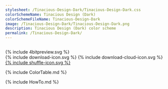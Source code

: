 ```yaml
---
stylesheet: /Tinacious-Design-Dark/Tinacious-Design-Dark.css
colorSchemeName: Tinacious Design (Dark)
colorSchemeFileName: Tinacious-Design-Dark
image: /Tinacious-Design-Dark/Tinacious-Design-Dark.png
description: Tinacious Design (Dark) color scheme
permalink: /Tinacious-Design-Dark/
---
```


<h2 style='text-align:center'>
    <a id='colorSchemeNameLink' href='#'>
        <span class='ColorSchemeFileName' />
    </a>
</h2>

<div class='centeredText'>
{% include 4bitpreview.svg %}
</div>

<div class='centeredText'>
    <a id='downloadSchemeLink' class='padded'>
{% include download-icon.svg %}
    </a>
    <a id='cdnSchemeLink' class='padded'>
{% include download-cloud-icon.svg %}
    </a>
    <a id='feelingLucky' href="javascript:feelingLucky(document.getElementById('themeSelector'))" class='padded'>
{% include shuffle-icon.svg %}
    </a>    
</div>

{% include ColorTable.md %}

{% include HowTo.md %}

